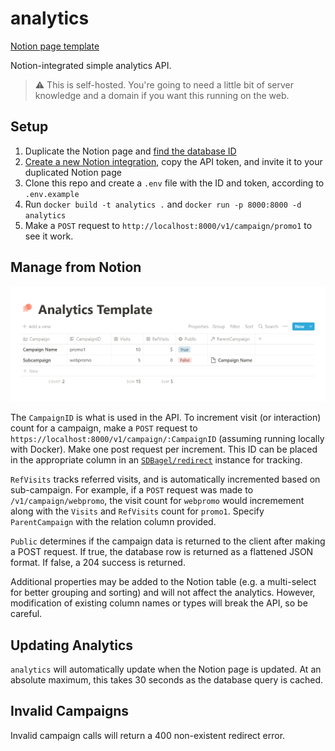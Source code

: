 # analytics
[Notion page template](https://ivy.direct/template-analytics)

Notion-integrated simple analytics API.

> ⚠️ This is self-hosted. You're going to need a little bit of server knowledge and a domain if you want this running on the web.

## Setup
1. Duplicate the Notion page and [find the database ID](https://developers.notion.com/docs/working-with-databases)
2. [Create a new Notion integration](https://www.notion.so/my-integrations), copy the API token, and invite it to your duplicated Notion page
3. Clone this repo and create a `.env` file with the ID and token, according to `.env.example`
4. Run `docker build -t analytics .` and `docker run -p 8000:8000 -d analytics`
5. Make a `POST` request to `http://localhost:8000/v1/campaign/promo1` to see it work.

## Manage from Notion

![Notion Template](./.docs/notion_template.png)

The `CampaignID` is what is used in the API. To increment visit (or interaction) count for a campaign, make a `POST` request to `https://localhost:8000/v1/campaign/:CampaignID` (assuming running locally with Docker). Make one post request per increment. This ID can be placed in the appropriate column in an [`SDBagel/redirect`](https://github.com/SDBagel/redirect) instance for tracking.

`RefVisits` tracks referred visits, and is automatically incremented based on sub-campaign. For example, if a `POST` request was made to `/v1/campaign/webpromo`, the visit count for `webpromo` would incremement along with the `Visits` and `RefVisits` count for `promo1`. Specify `ParentCampaign` with the relation column provided.

`Public` determines if the campaign data is returned to the client after making a POST request. If true, the database row is returned as a flattened JSON format. If false, a 204 success is returned.

Additional properties may be added to the Notion table (e.g. a multi-select for better grouping and sorting) and will not affect the analytics. However, modification of existing column names or types will break the API, so be careful.

## Updating Analytics

`analytics` will automatically update when the Notion page is updated. At an absolute maximum, this takes 30 seconds as the database query is cached.

## Invalid Campaigns

Invalid campaign calls will return a 400 non-existent redirect error.
